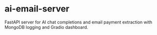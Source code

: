 # ai-email-server
FastAPI server for AI chat completions and email payment extraction with MongoDB logging and Gradio dashboard.
